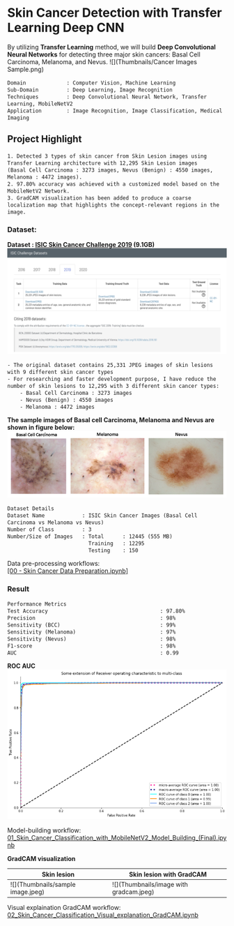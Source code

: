 # Skin Cancer Detection with Transfer Learning Deep CNN
By utilizing **Transfer Learning** method, we will build **Deep Convolutional Neural Networks** for detecting three major skin cancers: Basal Cell Carcinoma, Melanoma, and Nevus.
![](Thumbnails/Cancer Images Sample.png)
```
Domain             : Computer Vision, Machine Learning 
Sub-Domain         : Deep Learning, Image Recognition
Techniques         : Deep Convolutional Neural Network, Transfer Learning, MobileNetV2
Application        : Image Recognition, Image Classification, Medical Imaging
```

## Project Highlight

``` 
1. Detected 3 types of skin cancer from Skin Lesion images using Transfer Learning architecture with 12,295 Skin Lesion images 
(Basal Cell Carcinoma : 3273 images, Nevus (Benign) : 4550 images, Melanoma : 4472 images).
2. 97.80% accuracy was achieved with a customized model based on the MobileNetV2 Network.
3. GradCAM visualization has been added to produce a coarse localization map that highlights the concept-relevant regions in the image.
```

### Dataset: 
**Dataset : [ISIC Skin Cancer Challenge 2019](https://challenge.isic-archive.com/data/#2019) (9.1GB)**
![](Thumbnails/dataset.png)

```
- The original dataset contains 25,331 JPEG images of skin lesions with 9 different skin cancer types
- For researching and faster development purpose, I have reduce the number of skin lesions to 12,295 with 3 different skin cancer types:
    - Basal Cell Carcinoma : 3273 images
    - Nevus (Benign) : 4550 images
    - Melanoma : 4472 images  
```
**The sample images of Basal cell Carcinoma, Melanoma and Nevus are shown in figure below:**
![](Thumbnails/3cancers.png)
```
Dataset Details
Dataset Name            : ISIC Skin Cancer Images (Basal Cell Carcinoma vs Melanoma vs Nevus)
Number of Class         : 3
Number/Size of Images   : Total      : 12445 (555 MB)
                          Training   : 12295
                          Testing    : 150
```
Data pre-processing workflows: <br>
[[00 - Skin Cancer Data Preparation.ipynb]](https://github.com/zacharyvunguyen/Skin-Cancer-Detection-with-Transfer-Learning-Deep-CNN/blob/d9a227470733ee2e4c41e0cb083158652f12ca1f/00%20-%20Skin%20Cancer%20Data%20Preparation.ipynb)

### Result 

```
Performance Metrics 
Test Accuracy                                    : 97.80%
Precision                                        : 98%
Sensitivity (BCC)                                : 99% 
Sensitivity (Melanoma)                           : 97% 
Sensitivity (Nevus)                              : 98%
F1-score                                         : 98%
AUC                                              : 0.99
```

**ROC AUC**
![](Thumbnails/ROC.png)

Model-building workflow: <br>
[01_Skin_Cancer_Classification_with_MobileNetV2_Model_Building_(Final).ipynb](https://github.com/zacharyvunguyen/Skin-Cancer-Detection-with-Transfer-Learning-Deep-CNN/blob/9bb2cb94f05340a2049fc858eabefd1105116ff9/01_Skin_Cancer_Classification_with_MobileNetV2_Model_Building_(Final).ipynb)

**GradCAM visualization**

| Skin lesion                       | Skin lesion with GradCAM                |
|-----------------------------------|-----------------------------------------|
| ![](Thumbnails/sample image.jpeg) | ![](Thumbnails/image with gradcam.jpeg) |

Visual explaination GradCAM workflow: <br>
[02_Skin_Cancer_Classification_Visual_explanation_GradCAM.ipynb](https://github.com/zacharyvunguyen/Skin-Cancer-Detection-with-Transfer-Learning-Deep-CNN/blob/d9a227470733ee2e4c41e0cb083158652f12ca1f/02_Skin_Cancer_Classification_Visual_explanation_GradCAM.ipynb)
